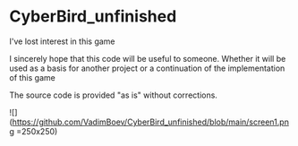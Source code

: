 # CyberBird_unfinished
I've lost interest in this game
  
I sincerely hope that this code will be useful to someone. Whether it will be used as a basis for another project or a continuation of the implementation of this game
  
  
The source code is provided "as is" without corrections.
  
![](https://github.com/VadimBoev/CyberBird_unfinished/blob/main/screen1.png =250x250)
